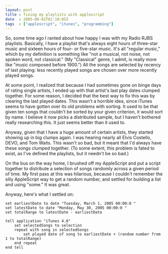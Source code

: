 ```yaml
---
layout: post
title : fixing my playlists with applescript
date  : 2005-06-01T01:10:05Z
tags  : ["applescript", "itunes", "programming"]
---
```

So, some time ago I ranted about how happy I was with my Radio RJBS playlists. Basically, I have a playlist that's always eight hours of three-star music and sixteen hours of four- or five-star music.  It's all "regular music," which by my definition is something like "not a musical, not noise, not spoken word, not classical."  (My "Classical" genre, I admit, is really more like "music composed before 1900.")  All the songs are selected by recency of last playing: less recently played songs are chosen over more recently played songs.

At some point, I realized that because I had sometimes gone on binge days of rating single artists, I ended up with that artist's last play dates clumped together.  For some reason, I decided that the best way to fix this was by clearing the last played dates.  This wasn't a horrible idea, since iTunes seems to have gotten over its old problems with sorting.  It used to be that given ten songs that couldn't be sorted by your given criterion, it would sort by name.  I believe it now picks a distributed sample, but I haven't bothered really researching this.  It just seems better than it used to.

Anyway, given that I have a huge amount of certain artists, they started showing up in big clumps again.  I was hearing nearly all Elvis Costello, DEVO, and Tom Waits.  This wasn't so bad, but it meant that I'd always have these songs clumped together.  (To some extent, this problem is fated to exist, as I've defined the playlists, but it needn't be so bad.)

On the bus on the way home, I brushed off my AppleScript and put a script together to distribute a selection of songs randomly across a given period of time.  My first pass at this was hilarious, because I couldn't remember the silly AppleScript way to get a random number, and settled for building a list and using "some."  It was great.

Anyway, here's what I settled on:

	set earliestDate to date "Tuesday, March 1, 2005 00:00:0 "
	set latestDate to date "Monday, May 30, 2005 00:00:0 "
	set totalRange to latestDate - earliestDate

	tell application "iTunes 4.8"
		set selectedSongs to selection
		repeat with song in selectedSongs
			set played date of song to earliestDate + (random number from 1 to totalRange)
		end repeat
	end tell


